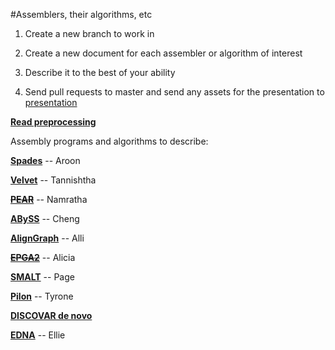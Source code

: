 #Assemblers, their algorithms, etc 

1. Create a new branch to work in 

2. Create a new document for each assembler or algorithm of interest 

3. Describe it to the best of your ability 

4. Send pull requests to master and send any assets for the presentation 
to [presentation](https://github.com/biol7210-genomes/presentation) 

**[Read preprocessing](/reads_preprocessing.md)**


Assembly programs and algorithms to describe: 

**[Spades](/spades.md)** -- Aroon

**[Velvet](/Velvet.md)** -- Tannishtha

~~**[PEAR](/PEAR.md)**~~ -- Namratha

**[ABySS](/ABySS.md)** -- Cheng

**[AlignGraph](/AlignGraph.md)** -- Alli

~~**[EPGA2](/EPGA2.md)**~~ -- Alicia 

**[SMALT](/SMALT.md)** -- Page

**[Pilon](/pilon.md)** -- Tyrone

**[DISCOVAR de novo](/DISCOVAR_de_novo.md)**

**[EDNA](/EDNA.md)** -- Ellie

